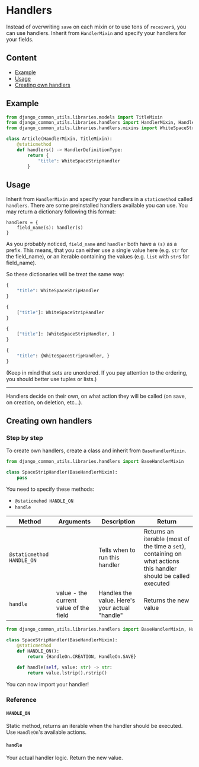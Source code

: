 # Handlers

Instead of overwriting `save` on each mixin or to use tons of `receiver`s, you can
use handlers. Inherit from `HandlerMixin` and specify your handlers for your fields.

## Content

- [Example](#example)
- [Usage](#usage)
- [Creating own handlers](#creating-own-handlers)

## Example

```python
from django_common_utils.libraries.models import TitleMixin
from django_common_utils.libraries.handlers import HandlerMixin, HandlerDefinitionType
from django_common_utils.libraries.handlers.mixins import WhiteSpaceStripHandler

class Article(HandlerMixin, TitleMixin):    
    @staticmethod
    def handlers() -> HandlerDefinitionType:
        return {
            "title": WhiteSpaceStripHandler
        }
```

## Usage

Inherit from `HandlerMixin` and specify your handlers in a `staticmethod` called
`handlers`. There are some preinstalled handlers available you can use.
You may return a dictionary following this format:
```
handlers = {
    field_name(s): handler(s)
}
```

As you probably noticed, `field_name` and `handler` both have a `(s)` as a prefix.
This means, that you can either use a single value here (e.g. `str` for the
field_name), or an iterable containing the values (e.g. `list` with `str`s for 
field_name).

So these dictionaries will be treat the same way:
```python
{
    "title": WhiteSpaceStripHandler
}
```
```python
{
    ["title"]: WhiteSpaceStripHandler
}
```
```python
{
    ["title"]: (WhiteSpaceStripHandler, )
}
```
```python
{
    "title": {WhiteSpaceStripHandler, }
}
```
(Keep in mind that sets are unordered. If you pay attention to the ordering, you 
should better use tuples or lists.)

---

Handlers decide on their own, on what action they will be called (on save, on creation,
on deletion, etc...).


## Creating own handlers

### Step by step

To create own handlers, create a class and inherit from `BaseHandlerMixin`.
```python
from django_common_utils.libraries.handlers import BaseHandlerMixin

class SpaceStripHandler(BaseHandlerMixin):
    pass
```

You need to specify these methods: 
* `@staticmehod HANDLE_ON`
* `handle`

| Method                    | Arguments                              | Description                                    | Return                                                                                                    |
|---------------------------|----------------------------------------|------------------------------------------------|-----------------------------------------------------------------------------------------------------------|
| `@staticmethod HANDLE_ON` |                                        | Tells when to run this handler                 | Returns an iterable (most of the time a `set`), containing on what actions this handler should be called executed |
| `handle`                  | value - the current value of the field | Handles the value. Here's your actual "handle" | Returns the new value                                                                                     |

```python
from django_common_utils.libraries.handlers import BaseHandlerMixin, HandleOn

class SpaceStripHandler(BaseHandlerMixin):
    @staticmethod
    def HANDLE_ON():
        return {HandleOn.CREATION, HandleOn.SAVE}
    
    def handle(self, value: str) -> str:
        return value.lstrip().rstrip()
```

You can now import your handler!

### Reference
#### `HANDLE_ON`

Static method, returns an iterable when the handler should be executed.
Use `HandleOn`'s available actions.

#### `handle`

Your actual handler logic. Return the new value.


